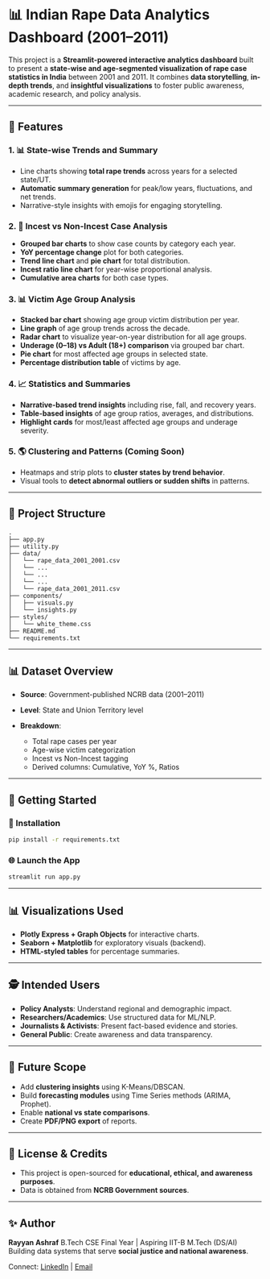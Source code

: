 # 📊 Indian Rape Data Analytics Dashboard (2001–2011)

This project is a **Streamlit-powered interactive analytics dashboard** built to present a **state-wise and age-segmented visualization of rape case statistics in India** between 2001 and 2011. It combines **data storytelling**, **in-depth trends**, and **insightful visualizations** to foster public awareness, academic research, and policy analysis.

---

## 🚀 Features

### 1. 📊 **State-wise Trends and Summary**

* Line charts showing **total rape trends** across years for a selected state/UT.
* **Automatic summary generation** for peak/low years, fluctuations, and net trends.
* Narrative-style insights with emojis for engaging storytelling.

### 2. 🔹 **Incest vs Non-Incest Case Analysis**

* **Grouped bar charts** to show case counts by category each year.
* **YoY percentage change** plot for both categories.
* **Trend line chart** and **pie chart** for total distribution.
* **Incest ratio line chart** for year-wise proportional analysis.
* **Cumulative area charts** for both case types.

### 3. 📊 **Victim Age Group Analysis**

* **Stacked bar chart** showing age group victim distribution per year.
* **Line graph** of age group trends across the decade.
* **Radar chart** to visualize year-on-year distribution for all age groups.
* **Underage (0–18) vs Adult (18+) comparison** via grouped bar chart.
* **Pie chart** for most affected age groups in selected state.
* **Percentage distribution table** of victims by age.

### 4. 📈 **Statistics and Summaries**

* **Narrative-based trend insights** including rise, fall, and recovery years.
* **Table-based insights** of age group ratios, averages, and distributions.
* **Highlight cards** for most/least affected age groups and underage severity.

### 5. 🌎 **Clustering and Patterns (Coming Soon)**

* Heatmaps and strip plots to **cluster states by trend behavior**.
* Visual tools to **detect abnormal outliers or sudden shifts** in patterns.

---

## 📝 Project Structure

```
.
├── app.py
├── utility.py
├── data/
│   └── rape_data_2001_2001.csv
│   └── ...
│   └── ...
│   └── ...
│   └── rape_data_2001_2011.csv
├── components/
│   ├── visuals.py
│   └── insights.py
├── styles/
│   └── white_theme.css
├── README.md
└── requirements.txt
```

---

## 📊 Dataset Overview

* **Source**: Government-published NCRB data (2001–2011)
* **Level**: State and Union Territory level
* **Breakdown**:

  * Total rape cases per year
  * Age-wise victim categorization
  * Incest vs Non-Incest tagging
  * Derived columns: Cumulative, YoY %, Ratios

---

## 🚀 Getting Started

### 🔧 Installation

```bash
pip install -r requirements.txt
```

### 🌐 Launch the App

```bash
streamlit run app.py
```

---

## 📊 Visualizations Used

* **Plotly Express + Graph Objects** for interactive charts.
* **Seaborn + Matplotlib** for exploratory visuals (backend).
* **HTML-styled tables** for percentage summaries.

---

## 🕵️ Intended Users

* **Policy Analysts**: Understand regional and demographic impact.
* **Researchers/Academics**: Use structured data for ML/NLP.
* **Journalists & Activists**: Present fact-based evidence and stories.
* **General Public**: Create awareness and data transparency.

---

## 🚀 Future Scope

* Add **clustering insights** using K-Means/DBSCAN.
* Build **forecasting modules** using Time Series methods (ARIMA, Prophet).
* Enable **national vs state comparisons**.
* Create **PDF/PNG export** of reports.

---

## 📖 License & Credits

* This project is open-sourced for **educational, ethical, and awareness purposes**.
* Data is obtained from **NCRB Government sources**.

---

## ✨ Author

**Rayyan Ashraf**
B.Tech CSE Final Year | Aspiring IIT-B M.Tech (DS/AI)
Building data systems that serve **social justice and national awareness**.

Connect: [LinkedIn](https://www.linkedin.com/in/rayyan-ashraf/) | [Email](mailto:ryshashraf@gmail.com)
